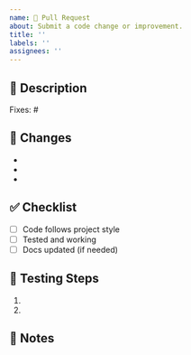 ```yaml
---
name: 🚀 Pull Request
about: Submit a code change or improvement.
title: ''
labels: ''
assignees: ''
---
```


## 📌 Description

<!-- Briefly describe what this PR does and what issue it fixes (if any). -->

Fixes: #

## 🔧 Changes

<!-- List major changes or features -->
- 
- 
- 

## ✅ Checklist

- [ ] Code follows project style
- [ ] Tested and working
- [ ] Docs updated (if needed)

## 🧪 Testing Steps

<!-- How to test this PR -->
1. 
2. 

## 📝 Notes

<!-- Optional: anything reviewers should know -->